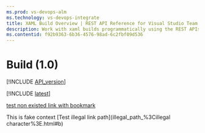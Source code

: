 ```yaml
---
ms.prod: vs-devops-alm
ms.technology: vs-devops-integrate
title: XAML Build Overview | REST API Reference for Visual Studio Team Services and Team Foundation Server
description: Work with xaml builds programmatically using the REST APIs for Visual Studio Team Services and Team Foundation Server.
ms.contentid: f92b9363-6b36-4576-98ad-6c2fbf09d536
---
```


# Build (1.0)
[!INCLUDE [API_version](_data/version.md)]

[!INCLUDE [latest](./_data/see-latest.md)]

[test non existed link with bookmark](t.md#anc)

This is fake context
[Test illegal link path](illegal_path_%3Cillegal character%3E.html#b)
